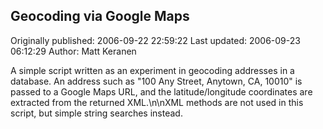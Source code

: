 ## Geocoding via Google Maps

Originally published: 2006-09-22 22:59:22
Last updated: 2006-09-23 06:12:29
Author: Matt Keranen

A simple script written as an experiment in geocoding addresses in a database. An address such as "100 Any Street, Anytown, CA, 10010" is passed to a Google Maps URL, and the latitude/longitude coordinates are extracted from the returned XML.\n\nXML methods are not used in this script, but simple string searches instead.